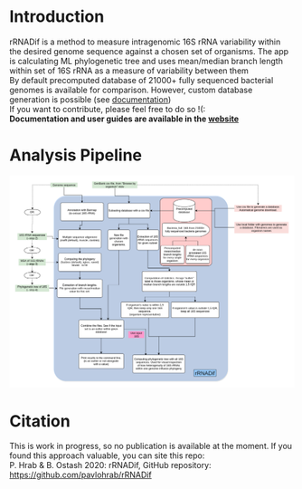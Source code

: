 # Introduction
rRNADif is a method to measure intragenomic 16S rRNA variability within the desired genome sequence against a chosen set of organisms. The app is calculating ML phylogenetic tree and uses mean/median branch length within set of 16S rRNA as a measure of variability between them <br>
By default precomputed database of 21000+ fully sequenced bacterial genomes is available for comparison. However, custom database generation is possible (see [documentation](google.com))<br>
If you want to contribute, please feel free to do so !(: <br>
**Documentation and user guides are available in the [website](google.com)**
# Analysis Pipeline
![pipeline](images/pipeline.png)
# Citation
This is work in progress, so no publication is available at the moment. If you found this approach valuable, you can site this repo: <br>
P. Hrab & B. Ostash 2020: rRNADif, GitHub repository: https://github.com/pavlohrab/rRNADif
